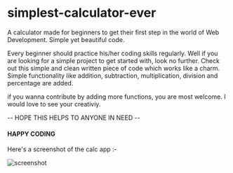 # simplest-calculator-ever
A calculator made for beginners to get their first step in the world of Web Development. Simple yet beautiful code.

Every beginner should practice his/her coding skills regularly.
Well if you are looking for a simple project to get started with, look no further.
Check out this simple and clean written piece of code which works like a charm.
Simple functionality like addition, subtraction, multiplication, division and percentage are added.

if you wanna contribute by adding more functions, you are most welcome. I would love to see your creativiy.

-- HOPE THIS HELPS TO ANYONE IN NEED --
#### HAPPY CODING ####


Here's a screenshot of the calc app :-

![screenshot](/images/calci.png)
